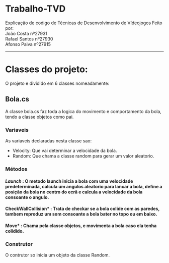 # Trabalho-TVD
Explicação de codigo de Técnicas de Desenvolvimento de Vídeojogos
Feito por:   
João Costa nº27931  
Rafael Santos nº27930  
Afonso Paiva nº27915  
*** 
# Classes do projeto:

 O projeto e dividido em 6 classes nomeadamente:

## Bola.cs
 A classe bola.cs faz toda a logica do movimento e comportamento da bola, tendo a classe objetos como pai.
### Variaveis

As variaveis declaradas nesta classe sao:  
* Velocity: Que vai determinar a velocidade da bola.  
* Random: Que chama a classe random para gerar um valor aleatorio.  

### Métodos  

   ####  _Launch_ : O metodo launch inicia a bola com uma velocidade predeterminada, calcula um angulos aleatorio  para lancar a bola, define a posição da bola no centro do ecrã e calcula a velocidade da bola consoante o angulo.  
   #### CheckWallCollision* : Trata de checkar se a bola colide com as paredes, tambem reproduz um som consoante a bola bater no topo ou em baixo.  
   #### Move* : Chama pela classe objetos, e movimenta a bola caso ela tenha colidido.

### Construtor

O contrutor so inicia um objeto da classe Random.




